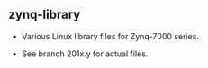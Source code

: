 ## zynq-library

- Various Linux library files for Zynq-7000 series.

- See branch 201x.y for actual files.
